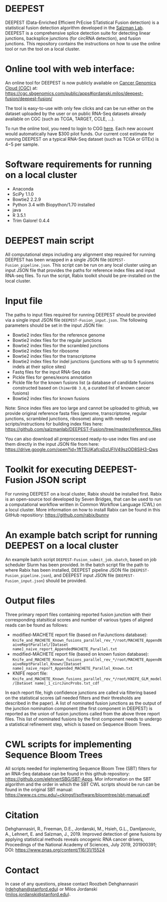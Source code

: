 # DEEPEST

DEEPEST (Data-Enriched Efficient PrEcise STatistical Fusion detection) is a statistical fusion detection algorithm developed in the [Salzman Lab](http://salzmanlab.stanford.edu/). DEEPEST is a comprehensive splice detection suite for detecting linear junctions, backsplice junctions (for circRNA detection), and fusion junctions. This repository contains the instructions on how to use the online tool or run the tool on a local cluster.

# Online tool with web interface:
An online tool for DEEPEST is now publicly available on [Cancer Genomics Cloud (CGC)](http://www.cancergenomicscloud.org/) at: https://cgc.sbgenomics.com/public/apps#jordanski.milos/deepest-fusion/deepest-fusion/

The tool is easy-to-use with only few clicks and can be run either on the dataset uploaded by the user or on public RNA-Seq datasets already available on CGC (such as TCGA, TARGET, CCLE, ...). 

To run the online tool, you need to login to CGG [here](https://cgc-accounts.sbgenomics.com/auth/login?next=https%3A%2F%2Fcgc-accounts.sbgenomics.com%2Foauth2%2Fauthorization%3Fresponse_type%3Dcode%26client_id%3D08bbb98f354e4554bd7fd315de64d955%26redirect_uri%3Dhttps%253A%252F%252Fcgc.sbgenomics.com%252Foauth2%252Fredirect%26scope%3Dopenid%26state%3DDlQ4PIZFvqpWnrod5lOzyVG6M9qcLf%26nonce%3D2AKOsefdeicsyDctFCyug2LBl6KyL8). Each new account would automatically have $300 pilot funds. Our current cost estimate for running DEEPEST on a typical RNA-Seq dataset (such as TCGA or GTEx) is $4-$5 per sample.    


# Software requirements for running on a local cluster

- Anaconda
- SciPy 1.1.0
- Bowtie2 2.2.9
- Python 3.4 with Biopython/1.70 installed
- java
- R 3.5.1
- Trim Galore! 0.4.4

# DEEPEST main script

All computational steps including any alignment step required for running DEEPEST has been wrapped in a single JSON file `DEEPEST-Fusion_pipeline.json`. This script can be run on any local cluster using an input JSON file that provides the paths for reference index files and input RNA-seq files. To run the script, Rabix toolkit should be pre-installed on the local cluster.  

# Input file

The paths to input files required for running DEEPEST should be provided via a single input JSON file `DEEPEST-Fusion_input.json`. The following parameters should be set in the input JSON file:

- Bowtie2 index files for the reference genome
- Bowtie2 index files for the regular junctions
- Bowtie2 index files for the scrambled junctions
- Bowtie2 index files for ribosome
- Bowtie2 index files for the transcriptome
- Bowtie2 index files for indel junctions (junctions with up to 5 symmetric indels at their splice sites)
- Fastq files for the input RNA-Seq data
- Pickle files for genes/exons annotation
- Pickle file for the known fusions list (a database of candidate fusions constructed based on `ChimerDB 3.0`, a curated list of known cancer fusions)
- Bowtie2 index files for known fusions

Note: Since index files are too large and cannot be uploaded to githiub, we provide original reference fasta files (genome, transcriptome, regular junctions, scrambled junctions, ribosome) along with needed scripts/instructions for building index files here: 
https://github.com/salzmanlab/DEEPEST-Fusion/tree/master/reference_files 

You can also download all preprocessed ready-to-use index files and use them directly in the input JSON file from here: https://drive.google.com/open?id=1ftT5UjKafcsDzUFlV49szOD8SiH3-Qws 

# Toolkit for executing DEEPEST-Fusion JSON script

For running DEEPEST on a local cluster, Rabix should be installed first. Rabix is an open-source tool developed by Seven Bridges, that can be used to run a computational workflow written in Common Workflow Language (CWL) on a locul cluster. More information on how to install Rabix can be found in this GitHub repositiory: https://github.com/rabix/bunny  

# An example batch script for running DEEPEST on a local cluster

An example batch script `DEEPEST-Fusion_submit_job.sbatch`, based on job scheduler Slurm has been provided. In the batch script file the path to where Rabix has been installed, DEEPEST pipeline JSON file (`DEEPEST-Fusion_pipeline.json`), and DEEPEST input JSON file (`DEEPEST-Fusion_input.json`) should be provided. 

# Output files

Three primary report files containing reported fusion junction with their corresponding statsitical scores and number of various types of aligned reads can be found as follows:

- modified-MACHETE report file (based on FarJunctions database): `Knife_and_MACHETE_Known_fusions_parallel_rev_*/root/MACHETE_AppendNaiveReptParallel/[Dataset name]_naive_report_AppendedMACHETE_Parallel.txt`
- modified-MACHETE report file (based on known fusion database): `Knife_and_MACHETE_Known_fusions_parallel_rev_*/root/MACHETE_AppendNaiveReptParallel_Known/[Dataset name]_naive_report_Appended_MACHETE_Parallel_Known.txt`
- KNIFE report file: `Knife_and_MACHETE_Known_fusions_parallel_rev_*/root/KNIFE_GLM_model/[Dataset name]_1_circJuncProbs.txt_cdf`  

In each report file, high confidence junctions are called via filtering based on the statistical scores (all needed filters and their thresholds are described in the paper). A list of nominated fusion junctions as the output of the junction nomination component (the first component in DEEPEST) is reported as the union of fusion junctions called from the above three report files. This list of nominated fusions by the first component needs to undergo a statistical refinement step, which is based on Sequence Bloom Trees.

# CWL scripts for implementing Sequence Bloom Trees

All scripts needed for implementing Sequence Bloom Tree (SBT) filters for an RNA-Seq database can be found in this github repository: https://github.com/elehnertSBG/SBT-Apps. Mor information on the SBT algorithm and the order in which the SBT CWL scripts should be run can be found in the original SBT manual: https://www.cs.cmu.edu/~ckingsf/software/bloomtree/sbt-manual.pdf 

# Citation

Dehghannasiri, R., Freeman, D.E., Jordanski, M., Hsieh, G.L., Damljanovic, A., Lehnert, E. and Salzman, J., 2019. Improved detection of gene fusions by applying statistical methods reveals oncogenic RNA cancer drivers, Proceedings of the National Academy of Sciences, July 2019, 201900391; DOI: https://www.pnas.org/content/116/31/15524

# Contact

In case of any questions, please contact Roozbeh Dehghannasiri (rdehghan@stanford.edu) or Milos Jordanski (milos.jordanski@stanford.edu).
